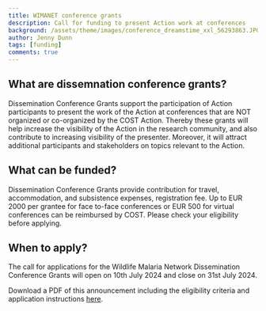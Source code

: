 ```yaml
---
title: WIMANET conference grants
description: Call for funding to present Action work at conferences
background: /assets/theme/images/conference_dreamstime_xxl_56293863.JPG
author: Jenny Dunn
tags: [funding]
comments: true
---
```


## What are dissemnation conference grants?
Dissemination Conference Grants support the participation of Action participants to present the work of the Action at conferences that are NOT organized or co-organized by the COST Action. Thereby these grants will help increase the visibility of the Action in the research community, and also contribute to increasing visibility of the presenter. Moreover, it will attract additional participants and stakeholders on topics relevant to the Action.

## What can be funded?
Dissemination Conference Grants provide contribution for travel, accommodation, and subsistence expenses, registration fee. Up to EUR 2000 per grantee for face to-face conferences or EUR 500 for virtual conferences can be reimbursed by COST. Please check your eligibility before applying.

## When to apply?
The call for applications for the Wildlife Malaria Network Dissemination Conference Grants will open on 10th July 2024 and close on 31st July 2024.

Download a PDF of this announcement including the eligibility criteria and application instructions [here](https://github.com/wimanet-science/web/blob/5ad6f069c5e48482f374fd8e6af555237ec48161/assets/docs/Dissemination%20Grant%20announcement_final.pdf).
